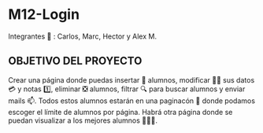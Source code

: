 # M12-Login

Integrantes 🧑‍ : Carlos, Marc, Hector y Alex M.


## **OBJETIVO DEL PROYECTO**

Crear una página donde puedas insertar 🙇‍ alumnos, modificar 👷‍♂️ sus datos 💳 y notas 1️⃣, eliminar ❎ alumnos, filtrar 🔍 para buscar alumnos y enviar mails 📫. Todos estos alumnos estarán en una paginacón 📖 donde podamos escoger el límite de alumnos por página. Habrá otra página donde se puedan visualizar a los mejores alumnos 🥇🥈🥉.  

